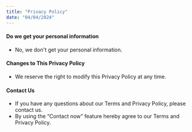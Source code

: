```yaml
---
title: "Privacy Policy"
date: "04/04/2024"
---
```



#### Do we get your personal information

- No, we don't get your personal information.

#### Changes to This Privacy Policy

- We reserve the right to modify this Privacy Policy at any time.

#### Contact Us

- If you have any questions about our Terms and Privacy Policy, please contact us.
- By using the “Contact now” feature hereby agree to our Terms and Privacy Policy.

